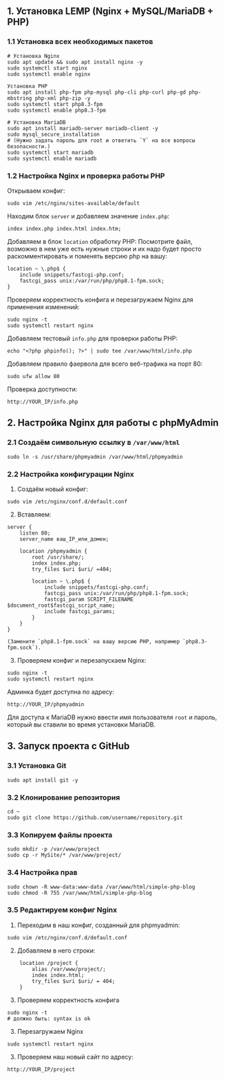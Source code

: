 ## **1. Установка LEMP (Nginx + MySQL/MariaDB + PHP)**
### 1.1 Установка всех необходимых пакетов
```
# Установка Nginx
sudo apt update && sudo apt install nginx -y
sudo systemctl start nginx
sudo systemctl enable nginx

Установка PHP
sudo apt install php-fpm php-mysql php-cli php-curl php-gd php-mbstring php-xml php-zip -y
sudo systemctl start php8.3-fpm
sudo systemctl enable php8.3-fpm

# Установка MariaDB
sudo apt install mariadb-server mariadb-client -y
sudo mysql_secure_installation
# (Нужно задать пароль для root и ответить `Y` на все вопросы безопасности.)
sudo systemctl start mariadb
sudo systemctl enable mariadb
```
### 1.2 Настройка Nginx и проверка работы PHP
Открываем конфиг:
```
sudo vim /etc/nginx/sites-available/default
```
Находим блок `server` и добавляем значение `index.php`:
```
index index.php index.html index.htm;
```
Добавляем в блок `location` обработку PHP:
Посмотрите файл, возможно в нем уже есть нужные строки и их надо будет просто раскомментировать и поменять версию php на вашу:
```
location ~ \.php$ {
    include snippets/fastcgi-php.conf;
    fastcgi_pass unix:/var/run/php/php8.1-fpm.sock;
}
```
Проверяем корректность конфига и перезагружаем Nginx для применения изменений:
```
sudo nginx -t
sudo systemctl restart nginx
```
Добавляем тестовый `info.php` для проверки работы PHP:
```
echo "<?php phpinfo(); ?>" | sudo tee /var/www/html/info.php
```
Добавляем правило фаервола для всего веб-трафика на порт 80:
```
sudo ufw allow 80
```
Проверка доступности:
```
http://YOUR_IP/info.php
```
## **2. Настройка Nginx для работы с phpMyAdmin**

### **2.1 Создаём символьную ссылку в `/var/www/html`**
```
sudo ln -s /usr/share/phpmyadmin /var/www/html/phpmyadmin
```
### **2.2 Настройка конфигурации Nginx**
1. Создаём новый конфиг:
```
sudo vim /etc/nginx/conf.d/default.conf
``` 
2. Вставляем:    
```
server {
	listen 80;
	server_name ваш_IP_или_домен;

	location /phpmyadmin {
		root /usr/share/;
		index index.php;
		try_files $uri $uri/ =404;

		location ~ \.php$ {
			include snippets/fastcgi-php.conf;
			fastcgi_pass unix:/var/run/php/php8.1-fpm.sock;
			fastcgi_param SCRIPT_FILENAME $document_root$fastcgi_script_name;
			include fastcgi_params;
		}
	}
}
```
    (Замените `php8.1-fpm.sock` на вашу версию PHP, например `php8.3-fpm.sock`).
3. Проверяем конфиг и перезапускаем Nginx:
```
sudo nginx -t
sudo systemctl restart nginx
```
Админка будет доступна по адресу:
```
http://YOUR_IP/phpmyadmin
```
Для доступа к MariaDB нужно ввести имя пользователя `root` и пароль, который вы ставили во время установки MariaDB. 
## **3. Запуск проекта с GitHub**
### **3.1 Установка Git**
```
sudo apt install git -y
```
### **3.2 Клонирование репозитория**
```
cd ~
sudo git clone https://github.com/username/repository.git
```
### **3.3 Копируем файлы проекта**
```
sudo mkdir -p /var/www/project
sudo cp -r MySite/* /var/www/project/
```
### **3.4 Настройка прав**
```
sudo chown -R www-data:www-data /var/www/html/simple-php-blog
sudo chmod -R 755 /var/www/html/simple-php-blog
```
### **3.5 Редактируем конфиг Nginx**
1. Переходим в наш конфиг, созданный для phpmyadmin:
```
sudo vim /etc/nginx/conf.d/default.conf
```
2. Добавляем в него строки:
```
    location /project {
        alias /var/www/project/;
        index index.html;
        try_files $uri $uri/ = 404;
    }
```
3. Проверяем корректность конфига
```
sudo nginx -t
# должно быть: syntax is ok
```
3. Перезагружаем Nginx
```
sudo systemctl restart nginx
```
3. Проверяем наш новый сайт по адресу:
```
http://YOUR_IP/project
```